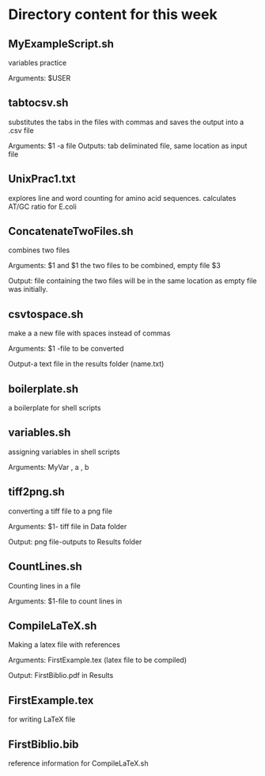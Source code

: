 # Directory content for this week

## MyExampleScript.sh

variables practice

Arguments: $USER

## tabtocsv.sh

substitutes the tabs in the files with commas and saves the output into a .csv file

Arguments: $1 -a file
Outputs: tab deliminated file, same location as input file

## UnixPrac1.txt

explores line and word counting for amino acid sequences. calculates AT/GC ratio for E.coli

## ConcatenateTwoFiles.sh

combines two files

Arguments: $1 and $1 the two files to be combined, empty file $3

Output: file containing the two files will be in the same location as empty file was initially.

## csvtospace.sh

make a a new file with spaces instead of commas

Arguments: $1 -file to be converted 

Output-a text file in the results folder (name.txt)

## boilerplate.sh

a boilerplate for shell scripts

## variables.sh
assigning variables in shell scripts

Arguments: MyVar , a , b

## tiff2png.sh

converting a tiff file to a png file

Arguments: $1- tiff file in Data folder

Output: png file-outputs to Results folder

## CountLines.sh

Counting lines in a file

Arguments: $1-file to 
count lines in

## CompileLaTeX.sh

Making a latex file with references 

Arguments: FirstExample.tex (latex file to be compiled)

Output: FirstBiblio.pdf in Results

## FirstExample.tex

for writing LaTeX file 

## FirstBiblio.bib

reference information for CompileLaTeX.sh


